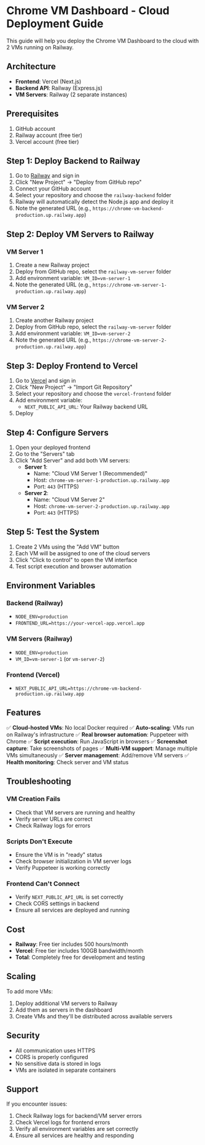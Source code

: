 # Chrome VM Dashboard - Cloud Deployment Guide

This guide will help you deploy the Chrome VM Dashboard to the cloud with 2 VMs running on Railway.

## Architecture

- **Frontend**: Vercel (Next.js)
- **Backend API**: Railway (Express.js)
- **VM Servers**: Railway (2 separate instances)

## Prerequisites

1. GitHub account
2. Railway account (free tier)
3. Vercel account (free tier)

## Step 1: Deploy Backend to Railway

1. Go to [Railway](https://railway.app) and sign in
2. Click "New Project" → "Deploy from GitHub repo"
3. Connect your GitHub account
4. Select your repository and choose the `railway-backend` folder
5. Railway will automatically detect the Node.js app and deploy it
6. Note the generated URL (e.g., `https://chrome-vm-backend-production.up.railway.app`)

## Step 2: Deploy VM Servers to Railway

### VM Server 1
1. Create a new Railway project
2. Deploy from GitHub repo, select the `railway-vm-server` folder
3. Add environment variable: `VM_ID=vm-server-1`
4. Note the generated URL (e.g., `https://chrome-vm-server-1-production.up.railway.app`)

### VM Server 2
1. Create another Railway project
2. Deploy from GitHub repo, select the `railway-vm-server` folder
3. Add environment variable: `VM_ID=vm-server-2`
4. Note the generated URL (e.g., `https://chrome-vm-server-2-production.up.railway.app`)

## Step 3: Deploy Frontend to Vercel

1. Go to [Vercel](https://vercel.com) and sign in
2. Click "New Project" → "Import Git Repository"
3. Select your repository and choose the `vercel-frontend` folder
4. Add environment variable:
   - `NEXT_PUBLIC_API_URL`: Your Railway backend URL
5. Deploy

## Step 4: Configure Servers

1. Open your deployed frontend
2. Go to the "Servers" tab
3. Click "Add Server" and add both VM servers:
   - **Server 1**: 
     - Name: "Cloud VM Server 1 (Recommended)"
     - Host: `chrome-vm-server-1-production.up.railway.app`
     - Port: `443` (HTTPS)
   - **Server 2**:
     - Name: "Cloud VM Server 2"
     - Host: `chrome-vm-server-2-production.up.railway.app`
     - Port: `443` (HTTPS)

## Step 5: Test the System

1. Create 2 VMs using the "Add VM" button
2. Each VM will be assigned to one of the cloud servers
3. Click "Click to control" to open the VM interface
4. Test script execution and browser automation

## Environment Variables

### Backend (Railway)
- `NODE_ENV=production`
- `FRONTEND_URL=https://your-vercel-app.vercel.app`

### VM Servers (Railway)
- `NODE_ENV=production`
- `VM_ID=vm-server-1` (or `vm-server-2`)

### Frontend (Vercel)
- `NEXT_PUBLIC_API_URL=https://chrome-vm-backend-production.up.railway.app`

## Features

✅ **Cloud-hosted VMs**: No local Docker required
✅ **Auto-scaling**: VMs run on Railway's infrastructure
✅ **Real browser automation**: Puppeteer with Chrome
✅ **Script execution**: Run JavaScript in browsers
✅ **Screenshot capture**: Take screenshots of pages
✅ **Multi-VM support**: Manage multiple VMs simultaneously
✅ **Server management**: Add/remove VM servers
✅ **Health monitoring**: Check server and VM status

## Troubleshooting

### VM Creation Fails
- Check that VM servers are running and healthy
- Verify server URLs are correct
- Check Railway logs for errors

### Scripts Don't Execute
- Ensure the VM is in "ready" status
- Check browser initialization in VM server logs
- Verify Puppeteer is working correctly

### Frontend Can't Connect
- Verify `NEXT_PUBLIC_API_URL` is set correctly
- Check CORS settings in backend
- Ensure all services are deployed and running

## Cost

- **Railway**: Free tier includes 500 hours/month
- **Vercel**: Free tier includes 100GB bandwidth/month
- **Total**: Completely free for development and testing

## Scaling

To add more VMs:
1. Deploy additional VM servers to Railway
2. Add them as servers in the dashboard
3. Create VMs and they'll be distributed across available servers

## Security

- All communication uses HTTPS
- CORS is properly configured
- No sensitive data is stored in logs
- VMs are isolated in separate containers

## Support

If you encounter issues:
1. Check Railway logs for backend/VM server errors
2. Check Vercel logs for frontend errors
3. Verify all environment variables are set correctly
4. Ensure all services are healthy and responding
